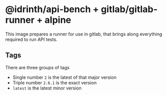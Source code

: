 # @idrinth/api-bench + gitlab/gitlab-runner + alpine

This image prepares a runner for use in gitlab, that brings along everything required to run API tests.

## Tags

There are three groups of tags

- Single number `2` is the latest of that major version
- Triple number `2.6.1` is the exact version
- `latest` is the latest minor version
